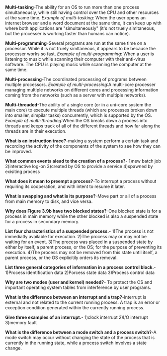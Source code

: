 **Multi-tasking**-The ability for an OS to run more than one process simultaneously, while still having control over the CPU and other resources at the same time.
*Example of multi-tasking*: When the user opens an internet browser and a word document at the same time, it can keep up with where both applications are "simultaneously" (it's not truely simltaneous, but the processer is working faster than humans can notice).


**Multi-programming**-Several programs are run at the same time on a processor. While it is not truely simltaneous, it appears to be because the processer works so fast.
*Example of multi-programming*: When a user is listening to music while scanning their computer with their anti-virus software. The CPU is playing music while scanning the computer at the same time.


**Multi-processing**-The coordinated processing of programs between multiple processors.
*Example of multi-processing*:A multi-core processer managing multiple networks on different cores and processing information coming from the networks (such as a server with multiple networks).


**Multi-threaded**-The ability of a single core (or in a uni-core system the main core) to execute multiple threads (which are processes broken down into smaller, simpilar tasks) concurrently, which is supported by the OS.
*Example of multi-threading*:When the OS breaks down a process into threads and keeps track of all of the different threads and how far along the threads are in their execution.


**What is an instruction trace?**-making a system perform a certain task and recording the activity of the components of the system to see how they can be improved.


**What common events alead to the creation of a process?**- 
1)new batch job
2)interactive log-on
3)created by OS to provide a service
4)spawned by exisiting process


**What does it mean to preempt a process?**-To interrupt a process without requiring its cooperation, and with intent to resume it later.


**What is swapping and what is its purpose?**-Move part or all of a process from main memory to disk, and vice versa.


**Why does Figure 3.9b have two blocked states?**-One blocked state is for a process in main memory while the other blocked is also a suspended state for a process in secondary memory.


**List four characteristics of a suspended process.**-
1)The process is not immediatly available for execution.
2)The process may or may not be waiting for an event.
3)The process was placed in a suspended state by either by itself, a parent process, or the OS; for the purpose of preventing its execution.
4)The process may not be removed from this state until itself, a parent process, or the OS explicitily orders its removal.


**List three general categories of information in a process control block.**-
1)Process identification data
2)Porcess state data
3)Process control data


**Why are two modes (user and kernel) needed?**- To protect the OS and important operating system tables from interference by user programs.


**What is the difference between an interrupt and a trap?**-interrupt is external and not related to the current running process. A trap is an error or exception condition generated within the currently running process.


**Give three examples of an interrupt.**-
1)clock interrupt
2)I/O interrupt
3)memory fault


**What is the difference between a mode switch and a process switch?**-A mode switch may occur without changing the state of the process that is currently in the running state, while a process switch involves a state change.